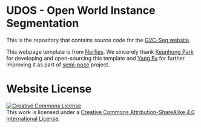 # UDOS - Open World Instance Segmentation

This is the repository that contains source code for the [GVC-Seg website](https://liangxu123.github.io/GVC/).

<!-- If you find UDOS useful for your work please cite: -->
<!-- ```
@article{kalluri2022memsac
  author    = {},
  title     = {MemSAC: Memory Augmented Sample Consistency for Large Scale Domain Adaptation},
  journal   = {ECCV},
  year      = {2022},
}
``` -->

This webpage template is from <a href="https://github.com/nerfies/nerfies.github.io">Nerfies</a>. 
We sincerely thank <a href="https://keunhong.com/">Keunhong Park</a> for developing and open-sourcing this template and <a href="https://oasisyang.github.io/">Yang Fu</a> for further improving it as part of <a href="https://oasisyang.github.io/semi-pose/">semi-pose</a> project.

# Website License
<a rel="license" href="http://creativecommons.org/licenses/by-sa/4.0/"><img alt="Creative Commons License" style="border-width:0" src="https://i.creativecommons.org/l/by-sa/4.0/88x31.png" /></a><br />This work is licensed under a <a rel="license" href="http://creativecommons.org/licenses/by-sa/4.0/">Creative Commons Attribution-ShareAlike 4.0 International License</a>.
